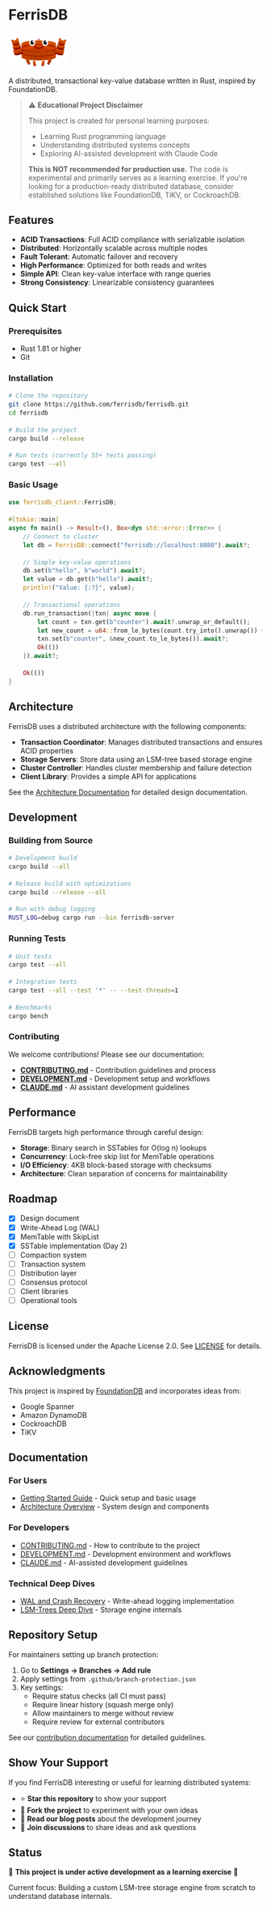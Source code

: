 # FerrisDB

<img src="docs/assets/images/ferrisdb_logo.svg" alt="FerrisDB Logo" width="120">

A distributed, transactional key-value database written in Rust, inspired by FoundationDB.

> ⚠️ **Educational Project Disclaimer**
>
> This project is created for personal learning purposes:
>
> - Learning Rust programming language
> - Understanding distributed systems concepts
> - Exploring AI-assisted development with Claude Code
>
> **This is NOT recommended for production use.** The code is experimental and primarily serves as a learning exercise.
> If you're looking for a production-ready distributed database, consider established solutions like FoundationDB, TiKV, or CockroachDB.

## Features

- **ACID Transactions**: Full ACID compliance with serializable isolation
- **Distributed**: Horizontally scalable across multiple nodes
- **Fault Tolerant**: Automatic failover and recovery
- **High Performance**: Optimized for both reads and writes
- **Simple API**: Clean key-value interface with range queries
- **Strong Consistency**: Linearizable consistency guarantees

## Quick Start

### Prerequisites

- Rust 1.81 or higher
- Git

### Installation

```bash
# Clone the repository
git clone https://github.com/ferrisdb/ferrisdb.git
cd ferrisdb

# Build the project
cargo build --release

# Run tests (currently 55+ tests passing)
cargo test --all
```

### Basic Usage

```rust
use ferrisdb_client::FerrisDB;

#[tokio::main]
async fn main() -> Result<(), Box<dyn std::error::Error>> {
    // Connect to cluster
    let db = FerrisDB::connect("ferrisdb://localhost:8080").await?;

    // Simple key-value operations
    db.set(b"hello", b"world").await?;
    let value = db.get(b"hello").await?;
    println!("Value: {:?}", value);

    // Transactional operations
    db.run_transaction(|txn| async move {
        let count = txn.get(b"counter").await?.unwrap_or_default();
        let new_count = u64::from_le_bytes(count.try_into().unwrap()) + 1;
        txn.set(b"counter", &new_count.to_le_bytes()).await?;
        Ok(())
    }).await?;

    Ok(())
}
```

## Architecture

FerrisDB uses a distributed architecture with the following components:

- **Transaction Coordinator**: Manages distributed transactions and ensures ACID properties
- **Storage Servers**: Store data using an LSM-tree based storage engine
- **Cluster Controller**: Handles cluster membership and failure detection
- **Client Library**: Provides a simple API for applications

See the [Architecture Documentation](docs/architecture.md) for detailed design documentation.

## Development

### Building from Source

```bash
# Development build
cargo build --all

# Release build with optimizations
cargo build --release --all

# Run with debug logging
RUST_LOG=debug cargo run --bin ferrisdb-server
```

### Running Tests

```bash
# Unit tests
cargo test --all

# Integration tests
cargo test --all --test '*' -- --test-threads=1

# Benchmarks
cargo bench
```

### Contributing

We welcome contributions! Please see our documentation:

- **[CONTRIBUTING.md](CONTRIBUTING.md)** - Contribution guidelines and process
- **[DEVELOPMENT.md](DEVELOPMENT.md)** - Development setup and workflows
- **[CLAUDE.md](CLAUDE.md)** - AI assistant development guidelines

## Performance

FerrisDB targets high performance through careful design:

- **Storage**: Binary search in SSTables for O(log n) lookups
- **Concurrency**: Lock-free skip list for MemTable operations
- **I/O Efficiency**: 4KB block-based storage with checksums
- **Architecture**: Clean separation of concerns for maintainability

## Roadmap

- [x] Design document
- [x] Write-Ahead Log (WAL)
- [x] MemTable with SkipList
- [x] SSTable implementation (Day 2)
- [ ] Compaction system
- [ ] Transaction system
- [ ] Distribution layer
- [ ] Consensus protocol
- [ ] Client libraries
- [ ] Operational tools

## License

FerrisDB is licensed under the Apache License 2.0. See [LICENSE](LICENSE) for details.

## Acknowledgments

This project is inspired by [FoundationDB](https://apple.github.io/foundationdb/) and incorporates ideas from:

- Google Spanner
- Amazon DynamoDB
- CockroachDB
- TiKV

## Documentation

### For Users

- [Getting Started Guide](docs/getting-started.md) - Quick setup and basic usage
- [Architecture Overview](docs/architecture.md) - System design and components

### For Developers

- [CONTRIBUTING.md](CONTRIBUTING.md) - How to contribute to the project
- [DEVELOPMENT.md](DEVELOPMENT.md) - Development environment and workflows
- [CLAUDE.md](CLAUDE.md) - AI-assisted development guidelines

### Technical Deep Dives

- [WAL and Crash Recovery](docs/wal-crash-recovery.md) - Write-ahead logging implementation
- [LSM-Trees Deep Dive](docs/deep-dive/lsm-trees.md) - Storage engine internals

## Repository Setup

For maintainers setting up branch protection:

1. Go to **Settings → Branches → Add rule**
2. Apply settings from `.github/branch-protection.json`
3. Key settings:
   - Require status checks (all CI must pass)
   - Require linear history (squash merge only)
   - Allow maintainers to merge without review
   - Require review for external contributors

See our [contribution documentation](CONTRIBUTING.md) for detailed guidelines.

## Show Your Support

If you find FerrisDB interesting or useful for learning distributed systems:

- ⭐ **Star this repository** to show your support
- 🍴 **Fork the project** to experiment with your own ideas
- 📖 **Read our blog posts** about the development journey
- 💬 **Join discussions** to share ideas and ask questions

## Status

🚧 **This project is under active development as a learning exercise** 🚧

Current focus: Building a custom LSM-tree storage engine from scratch to understand database internals.
